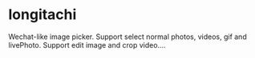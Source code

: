 # longitachi
Wechat-like image picker. Support select normal photos, videos, gif and livePhoto. Support edit image and crop video.…
